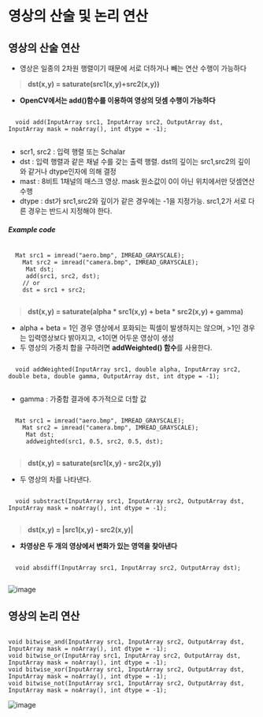 영상의 산술 및 논리 연산
=================================
## 영상의 산술 연산
* 영상은 일종의 2차원 행렬이기 때문에 서로 더하거나 빼는 연산 수행이 가능하다
> **dst(x,y) = saturate(src1(x,y)+src2(x,y))**
  * **OpenCV에서는 add()함수를 이용하여 영상의 덧셈 수행이 가능하다**
  <pre><code>
  void add(InputArray src1, InputArray src2, OutputArray dst, InputArray mask = noArray(), int dtype = -1);
  </code></pre>
  * scr1, src2 : 입력 행렬 또는 Schalar
  * dst : 입력 행렬과 같은 채널 수를 갖는 출력 행렬. dst의 깊이는 src1,src2의 깊이와 같거나 dtype인자에 의해 결정
  * mast : 8비트 1채널의 매스크 영상. mask 원소값이 0이 아닌 위치에서만 덧셈연산 수행
  * dtype : dst가 src1,src2와 깊이가 같은 경우에는 -1을 지정가능. src1,2가 서로 다른 경우는 반드시 지정해야 한다.
  ##### Example code
  <pre><code>
  Mat src1 = imread("aero.bmp", IMREAD_GRAYSCALE);
 	Mat src2 = imread("camera.bmp", IMREAD_GRAYSCALE);
	 Mat dst;
	 add(src1, src2, dst);
 	// or
 	dst = src1 + src2;
  </code></pre>
> **dst(x,y) = saturate(alpha * src1(x,y) + beta * src2(x,y) + gamma)**
  * alpha + beta = 1인 경우 영상에서 포화되는 픽셀이 발생하지는 않으며, >1인 경우는 입력영상보다 밝아지고, <1이면 어두운 영상이 생성
  * 두 영상의 가중치 합을 구하려면 **addWeighted() 함수**를 사용한다.
  <pre><code>
  void addWeighted(InputArray src1, double alpha, InputArray src2, double beta, double gamma, OutputArray dst, int dtype = -1);
  </code></pre>
  * gamma : 가중합 결과에 추가적으로 더할 값
  <pre><code>
  Mat src1 = imread("aero.bmp", IMREAD_GRAYSCALE);
 	Mat src2 = imread("camera.bmp", IMREAD_GRAYSCALE);
	 Mat dst;
	 addweighted(src1, 0.5, src2, 0.5, dst);
  </code></pre>
> **dst(x,y) = saturate(src1(x,y) - src2(x,y))**
  * 두 영상의 차를 나타낸다.
  <pre><code>
  void substract(InputArray src1, InputArray src2, OutputArray dst, InputArray mask = noArray(), int dtype = -1);
  </code></pre>
> **dst(x,y) = |src1(x,y) - src2(x,y)|**
 * **차영상은 두 개의 영상에서 변화가 있는 영역을 찾아낸다**
  <pre><code>
  void absdiff(InputArray src1, InputArray src2, OutputArray dst);
  </code></pre>
![image](https://user-images.githubusercontent.com/50229148/107119891-c5bcc800-68cd-11eb-9221-29989f03b3e0.png)

## 영상의 논리 연산
<pre><code>
void bitwise_and(InputArray src1, InputArray src2, OutputArray dst, InputArray mask = noArray(), int dtype = -1);
void bitwise_or(InputArray src1, InputArray src2, OutputArray dst, InputArray mask = noArray(), int dtype = -1);
void bitwise_xor(InputArray src1, InputArray src2, OutputArray dst, InputArray mask = noArray(), int dtype = -1);
void bitwise_not(InputArray src1, InputArray src2, OutputArray dst, InputArray mask = noArray(), int dtype = -1);
</code></pre>
![image](https://user-images.githubusercontent.com/50229148/107119862-9c9c3780-68cd-11eb-8b89-6eace07152fc.png)


